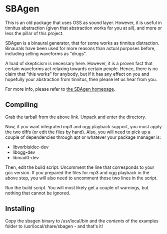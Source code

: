 # SBAgen

This is an old package that uses OSS as sound layer. However, it is useful in tinnitus abstraction (given that abstraction works for you at all), and more or less the pillar of this project.

SBAgen is a binaural generator, that for some works as tinnitus distraction. Binaurals have been used for more reasons than actual purposes before, including selling waveforms as "drugs".

A load of skepticism is necessary here. However, it is a proven fact that certain waveforms act relaxing towards certain people. Hence, there is no claim that "this works" for anybody, but if it has any effect on you and hopefully your abstraction from tinnitus, then please let us hear from you.

For more info, please refer to [the SBAgen homepage][1].

## Compiling

Grab the tarball from the above link. Unpack and enter the directory.

Now, if you want integrated mp3 and ogg playback support, you must apply the two diffs (or edit the files by hand). Also, you will need to pick up a couple of dependencies through apt or whatever your package manager is:

- libvorbisidec-dev
- libogg-dev
- libmad0-dev

Then, edit the build script. Uncomment the line that corresponds to your gcc version. If you prepared the files for mp3 and ogg playback in the above step, you will also need to uncomment those two lines in the script.

Run the build script. You will most likely get a couple of warnings, but nothing that cannot be ignored.

## Installing

Copy the sbagen binary to /usr/local/bin and the *contents* of the examples folder to /usr/local/share/sbagen - and that's it!

[1]: http://uazu.net/sbagen/
